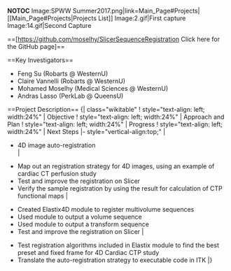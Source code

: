 __NOTOC__
<gallery>
Image:SPWW Summer2017.png|link=Main_Page#Projects|[[Main_Page#Projects|Projects List]]
Image:2.gif|First capture
Image:14.gif|Second Capture
</gallery>

==[https://github.com/moselhy/SlicerSequenceRegistration Click here for the GitHub page]==

==Key Investigators==
* Feng Su (Robarts @ WesternU)
* Claire Vannelli (Robarts @ WesternU)
* Mohamed Moselhy (Medical Sciences @ WesternU)
* Andras Lasso (PerkLab @ QueensU)

==Project Description==
{| class="wikitable"
! style="text-align: left; width:24%" |   Objective
! style="text-align: left; width:24%" |   Approach and Plan
! style="text-align: left; width:24%" |   Progress
! style="text-align: left; width:24%" |   Next Steps
|- style="vertical-align:top;"
|
<!-- Objective bullet points -->
* 4D image auto-registration   
|
<!-- Approach and Plan bullet points -->
* Map out an registration strategy for 4D images, using an example of cardiac CT perfusion study
* Test and improve the registration on Slicer
* Verify the sample registration by using the result for calculation of CTP functional maps
|
<!-- Progress -->
* Created Elastix4D module to register multivolume sequences
* Used module to output a volume sequence
* Used module to output a transform sequence
* Test and improve the registration on Slicer
|
<!-- Next steps bullet points (fill out at the end of project week) -->
* Test registration algorithms included in Elastix module to find the best preset and fixed frame for 4D Cardiac CTP study
* Translate the auto-registration strategy to executable code in ITK 
|}
